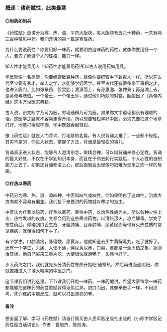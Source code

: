 ### 概述：诸药赋性，此类最寒

#### ◎用药如用兵

《药性赋》选讲分为寒、热、温、平四大版块，每大版块有五六十种药，一共有两三百种常见中药。我们开讲的第一篇是寒性药。

为什么要说药性？你要用好一味药，就要明白这味药的药性，就像你要用好一个人，要先了解这个人的性格、能力一样。

知人性才能善用人！知药性才能善用药!所以古人说用药如用兵。

学医就像一名高管，你要统管数百种药，就像你要统管手下数百人一样。所以在古代至少要有秀才、举人之学，才能够学好医学。甚至古代还有很多帝王将相之才，也进入医门，比如张景岳、徐灵胎；溯源而上，有孙思邈、张仲景；再追溯上去，是黄帝与岐伯。一个帝王，一个帝王师，通过他们巧妙的对答，酝酿出了《黄帝内经》这本万世医宗典籍。

古人说，识文断字乃可为医，穷理通辨乃可为医。如果你文字道理都没有理顺的话，这医学之路就不容易走得开阔。所以想要轻松学好中医，必须先要把这个地基打好。地基打得越牢固，学中医就会越轻松。

像《药性赋》就是人门背诵、打地基的名篇。有人说背诵太难了，一点都不轻松。其实不是的，你进入状态，掌握了方法，背诵是最轻松的事儿。

背诵真正进入状态，能够令人澄清杂念，聚精会神，可以借背诵来修心定性。背诵的最大好处，不仅在于学到知识本身，而且在于你去躬行实践后，个人心性的自制能力上去了。如果连背诵都没上心，那后面就会出现像巧妇难为无米之炊一样的局面。

#### ◎疗热以寒药

中药分为寒、热、温、凉四种，中医叫四气或四性。你如果明白了这四性，治病大方向就不容易有偏差。我们接下来要讲的药物就以寒凉的为主。

中医认为疗寒以热药，疗热以寒药。寒性中药，以治热性病为主。所以各种火性上炎、热性发越的疾病，大都会用到这些寒凉药物，以清热泻火，凉血解毒。学完了寒性药后，你碰到口舌生疮、牙龈肿痛、目赤肿痛、尿黄尿赤等带有火热性质的常见疾病，就懂得如何下手了。

有个学生，口腔溃疡，脉偏数，尿黄赤，他就知道去买牛黄解毒丸，吃了就好了。还有一个学生，头痛、大便不通，伴尿黄尿赤，口臭，这都是一派火热之象，急则治其标，他自己买来三黄片吃，大便很快就通畅了，头痛也好了。

步入药海之门，我们就先从分清药性寒热开始吧!通寒热，然后再进而通阴阳，你就直接进入了博大精深的中医之门。

这节课我们讲到这里。下节课我们开始一味药、一味药地讲。希望大家每学一味药都能够把这味药的药性歌赋背得滚瓜烂熟，脱口而出，就像拳击手一样，不用思考，凭训练的本能反应，就可以打出漂亮的拳。

#### 备注

想全面了解、学习《药性赋》请自行购买由人民军医出版社出版的《小郎中学医记药性赋白话讲记》，作者：曾培杰、陈创涛。